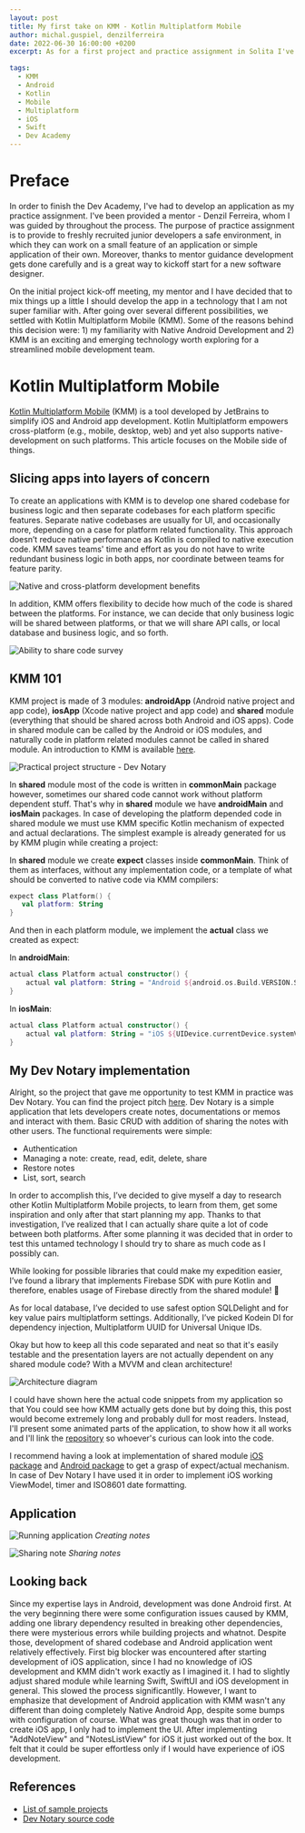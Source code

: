 ```yaml
---
layout: post
title: My first take on KMM - Kotlin Multiplatform Mobile
author: michal.guspiel, denzilferreira
date: 2022-06-30 16:00:00 +0200
excerpt: As for a first project and practice assignment in Solita I've explored new technology - KMM and created Dev Notary, a simple application that lets users create, modify and share notes between other users.

tags:
  - KMM
  - Android
  - Kotlin
  - Mobile
  - Multiplatform
  - iOS
  - Swift
  - Dev Academy
---
```


# Preface

In order to finish the Dev Academy, I've had to develop an application as my practice assignment. I've been provided a mentor - Denzil Ferreira, whom I was guided by throughout the process. The purpose of practice assignment is to provide to freshly recruited junior developers a safe environment, in which they can work on a small feature of an application or simple application of their own. Moreover, thanks to mentor guidance development gets done carefully and is a great way to kickoff start for a new software designer.

On the initial project kick-off meeting, my mentor and I have decided that to mix things up a little I should develop the app in a technology that I am not super familiar with. After going over several different possibilities, we settled with Kotlin Multiplatform Mobile (KMM). Some of the reasons behind this decision were: 1) my familiarity with Native Android Development and 2) KMM is an exciting and emerging technology worth exploring for a streamlined mobile development team.

# Kotlin Multiplatform Mobile

[Kotlin Multiplatform Mobile](https://kotlinlang.org/lp/mobile/) (KMM) is a tool developed by JetBrains to simplify iOS and Android app development. Kotlin Multiplatform empowers cross-platform (e.g., mobile, desktop, web) and yet also supports native- development on such platforms. This article focuses on the Mobile side of things.

## Slicing apps into layers of concern

To create an applications with KMM is to develop one shared codebase for business logic and then separate codebases for each platform specific features. Separate native codebases are usually for UI, and occasionally more, depending on a case for platform related functionality. This approach doesn’t reduce native performance as Kotlin is compiled to native execution code. KMM saves teams' time and effort as you do not have to write redundant business logic in both apps, nor coordinate between teams for feature parity.

![Native and cross-platform development benefits](/img/kmm-my-first-take/kmm-comparison-table.svg)

In addition, KMM offers flexibility to decide how much of the code is shared between the platforms. For instance, we can decide that only business logic will be shared between platforms, or that we will share API calls, or local database and business logic, and so forth.

![Ability to share code survey](/img/kmm-my-first-take/kmm-survey.svg)

## KMM 101

KMM project is made of 3 modules: **androidApp** (Android native project and app code), **iosApp** (Xcode native project and app code) and **shared** module (everything that should be shared across both Android and iOS apps). Code in shared module can be called by the Android or iOS modules, and naturally code in platform related modules cannot be called in shared module. An introduction to KMM is available [here](https://docs.google.com/presentation/d/1qVjRuTgEbw7gyF-ETlRnqL_Lk4MeaQGV66zHwQ9gEUU/edit?usp=sharing).

![Practical project structure - Dev Notary](/img/kmm-my-first-take/package-structure.png)

In **shared** module most of the code is written in **commonMain** package however, sometimes our shared code cannot work without platform dependent stuff. That's why in **shared** module we have **androidMain** and **iosMain** packages. In case of developing the platform depended code in shared module we must use KMM specific Kotlin mechanism of expected and actual declarations. The simplest example is already generated for us by KMM plugin while creating a project: 


In **shared** module we create __expect__ classes inside **commonMain**. Think of them as interfaces, without any implementation code, or a template of what should be converted to native code via KMM compilers:

```Kotlin
expect class Platform() {
   val platform: String
}
```

And then in each platform module, we implement the **actual** class we created as expect: 

In **androidMain**:

```Kotlin
actual class Platform actual constructor() {
    actual val platform: String = "Android ${android.os.Build.VERSION.SDK_INT}"
}
```


In **iosMain**:

```Kotlin
actual class Platform actual constructor() {
    actual val platform: String = "iOS ${UIDevice.currentDevice.systemVersion}" 
}
```

## My Dev Notary implementation

Alright, so the project that gave me opportunity to test KMM in practice was Dev Notary. You can find the project pitch [here](https://docs.google.com/presentation/d/1iQYibISIREyWV02GtvO5TPkzlbcVgZWi-XdXGsPp_5I/edit?usp=sharing). Dev Notary is a simple application that lets developers create notes, documentations or memos and interact with them. Basic CRUD with addition of sharing the notes with other users. The functional requirements were simple:
- Authentication
- Managing a note: create, read, edit, delete, share
- Restore notes
- List, sort, search 

In order to accomplish this, I’ve decided to give myself a day to research other Kotlin Multiplatform Mobile projects, to learn from them, get some inspiration and only after that start planning my app. Thanks to that investigation, I’ve realized that I can actually share quite a lot of code between both platforms. After some planning it was decided that in order to test this untamed technology I should try to share as much code as I possibly can.

While looking for possible libraries that could make my expedition easier, I’ve found a library that implements Firebase SDK with pure Kotlin and therefore, enables usage of Firebase directly from the shared module! 💪 

As for local database, I’ve decided to use safest option SQLDelight and for key value pairs multiplatform settings. Additionally, I’ve picked Kodein DI for dependency injection, Multiplatform UUID for Universal Unique IDs.

Okay but how to keep all this code separated and neat so that it's easily testable and the presentation layers are not actually dependent on any shared module code? With a MVVM and clean architecture!

![Architecture diagram](/img/kmm-my-first-take/architecture.png)

I could have shown here the actual code snippets from my application so that You could see how KMM actually gets done but by doing this, this post would become extremely long and probably dull for most readers. Instead, I'll present some animated parts of the application, to show how it all works and I'll link the [repository](https://github.com/solita-michalguspiel/DevNotary) so whoever's curious can look into the code. 

I recommend having a look at implementation of shared module [iOS package](https://github.com/solita-michalguspiel/DevNotary/tree/main/shared/src/iosMain/kotlin/com/solita/devnotary) and [Android package](https://github.com/solita-michalguspiel/DevNotary/tree/main/shared/src/androidMain/kotlin/com/solita/devnotary) to get a grasp of expect/actual mechanism. In case of Dev Notary I have used it in order to implement iOS working ViewModel, timer and ISO8601 date formatting.

## Application

![Running application](/img/kmm-my-first-take/creating-note.gif)
*Creating notes*

![Sharing note](/img/kmm-my-first-take/sharing-note.gif)
*Sharing notes*

## Looking back

Since my expertise lays in Android, development was done Android first. At the very beginning there were some configuration issues caused by KMM, adding one library dependency resulted in breaking other dependencies, there were mysterious errors while building projects and whatnot. Despite those, development of shared codebase and Android application went relatively effectively. First big blocker was encountered after starting development of iOS application, since I had no knowledge of iOS development and KMM didn't work exactly as I imagined it. I had to slightly adjust shared module while learning Swift, SwiftUI and iOS development in general. This slowed the process significantlly. However, I want to emphasize that development of Android application with KMM wasn't any different than doing completely Native Android App, despite some bumps with configuration of course. What was great though was that in order to create iOS app, I only had to implement the UI. After implementing "AddNoteView" and "NotesListView" for iOS it just worked out of the box. It felt that it could be super effortless only if I would have experience of iOS development. 


## References 

 - [List of sample projects](https://kotlinlang.org/docs/multiplatform-mobile-samples.html)
 - [Dev Notary source code](https://github.com/solita-michalguspiel/DevNotary)

